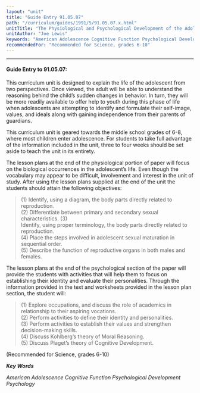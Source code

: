 ```yaml
---
layout: "unit"
title: "Guide Entry 91.05.07"
path: "/curriculum/guides/1991/5/91.05.07.x.html"
unitTitle: "The Physiological and Psychological Development of the Adolescent"
unitAuthor: "Joe Lewis"
keywords: "American Adolescence Cognitive Function Psychological Development Psychology"
recommendedFor: "Recommended for Science, grades 6-10"
---
```

<body>
<hr/>
<h4>
Guide Entry to 91.05.07:
</h4>
This curriculum unit is designed to explain the life of the adolescent from two perspectives. Once viewed, the adult will be able to understand the reasoning behind the child’s sudden changes in behavior. In turn, they will be more readily available to offer help to youth during this phase of life when adolescents are attempting to identify and formulate their self-image, values, and ideals along with gaining independence from their parents of guardians.
<p>
This curriculum unit is geared towards the middle school grades of 6-8, where most children enter adolescence. For students to take full advantage of the information included in the unit, three to four weeks should be set aside to teach the unit in its entirety.
</p>
<p>
The lesson plans at the end of the physiological portion of paper will focus on the biological occurrences in the adolescent’s life. Even though the vocabulary may appear to be difficult, involvement and interest in the unit of study. After using the lesson plans supplied at the end of the unit the students should attain the following objectives:
</p>
<blockquote>
<dl>
<dt>
(1) Identify, using a diagram, the body parts directly related to reproduction.
<dt>
(2) Differentiate between primary and secondary sexual characteristics. (3)
<dt>
Identify, using proper terminology, the body parts directly related to reproduction.
<dt>
(4) Place the steps involved in adolescent sexual maturation in sequential order.
<dt>
(5) Describe the function of reproductive organs in both males and females.
</dt>
</dt>
</dt>
</dt>
</dt>
</dl>
</blockquote>
The lesson plans at the end of the psychological section of the paper will provide the students with activities that will help them to focus on establishing their identity and evaluate their personalities. Through the information provided in the text and worksheets provided in the lesson plan section, the student will:
<blockquote>
<dl>
<dt>
(1) Explore occupations, and discuss the role of academics in relationship to their aspiring vocations.
<dt>
(2) Perform activities to define their identity and personalities.
<dt>
(3) Perform activities to establish their values and strengthen decision-making skills.
<dt>
(4) Discuss Kohlberg’s theory of Moral Reasoning.
<dt>
(5) Discuss Piaget’s theory of Cognitive Development.
</dt>
</dt>
</dt>
</dt>
</dt>
</dl>
</blockquote>
(Recommended for Science, grades 6-10)
<p>
<b>
<i>
Key Words
</i>
</b>
<br/>
</p>
<p>
<i>
American Adolescence Cognitive Function Psychological Development Psychology
</i>
</p>
</body>